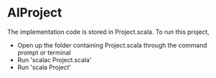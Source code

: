 # AIProject
The implementation code is stored in Project.scala. To run this project, 
- Open up the folder containing Project.scala through the command prompt or terminal
- Run 'scalac Project.scala'
- Run 'scala Project'